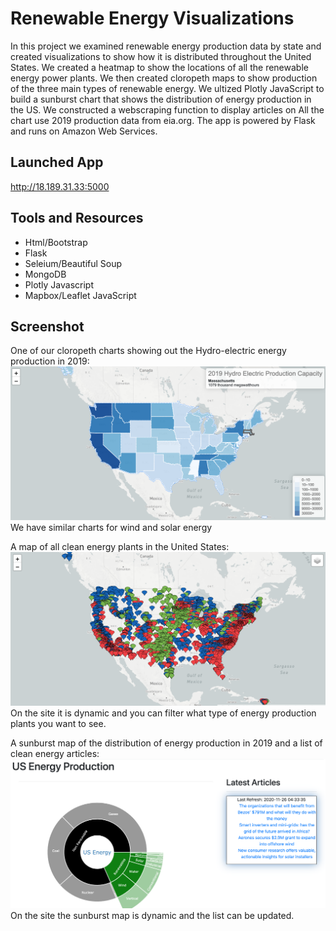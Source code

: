 # Renewable Energy Visualizations
In this project we examined renewable energy production data by state and created visualizations to show how it is distributed throughout the United States. We created a heatmap to show the locations of all the renewable energy power plants. We then created cloropeth maps to show production of the three main types of renewable energy. We ultized Plotly JavaScript to build a sunburst chart that shows the distribution of energy production in the US. We constructed a webscraping function to display articles on All the chart use 2019 production data from eia.org. The app is powered by Flask and runs on Amazon Web Services.

## Launched App
http://18.189.31.33:5000

## Tools and Resources
* Html/Bootstrap
* Flask
* Seleium/Beautiful Soup
* MongoDB
* Plotly Javascript
* Mapbox/Leaflet JavaScript

## Screenshot
One of our cloropeth charts showing out the Hydro-electric energy production in 2019:
![ScreenShot](/Screenshots/Hydro-electric.png)
We have similar charts for wind and solar energy


A map of all clean energy plants in the United States:
![ScreenShot](/Screenshots/marker.png)
On the site it is dynamic and you can filter what type of energy production plants you want to see.


A sunburst map of the distribution of energy production in 2019 and a list of clean energy articles:
![ScreenShot](/Screenshots/Sunburst.png)
On the site the sunburst map is dynamic and the list can be updated.
